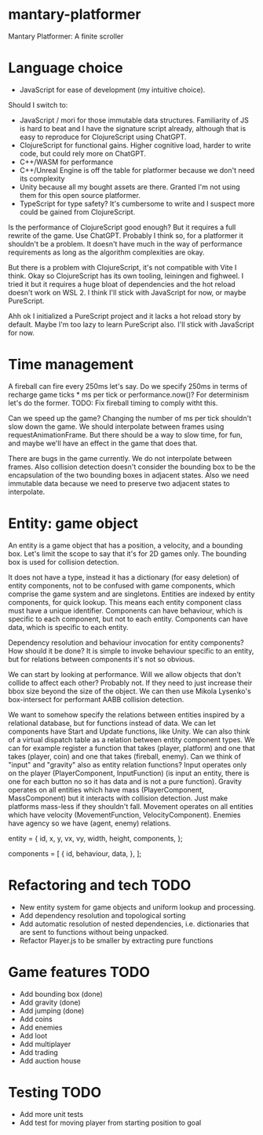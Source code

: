 # mantary-platformer
Mantary Platformer: A finite scroller

# Language choice

 - JavaScript for ease of development (my intuitive choice).

Should I switch to:
 - JavaScript / mori for those immutable data structures. Familiarity of JS is hard to beat and I have the signature script already, although that is easy to reproduce for ClojureScript using ChatGPT.
 - ClojureScript for functional gains. Higher cognitive load, harder to write code, but could rely more on ChatGPT.
 - C++/WASM for performance
 - C++/Unreal Engine is off the table for platformer because we don't need its complexity
 - Unity because all my bought assets are there. Granted I'm not using them for this open source platformer.
 - TypeScript for type safety? It's cumbersome to write and I suspect more could be gained from ClojureScript.

Is the performance of ClojureScript good enough? But it requires a full rewrite of the game. Use ChatGPT.
Probably I think so, for a platformer it shouldn't be a problem.
It doesn't have much in the way of performance requirements as long as the algorithm complexities are okay.

But there is a problem with ClojureScript, it's not compatible with Vite I think.
Okay so ClojureScript has its own tooling, leiningen and fighweel.
I tried it but it requires a huge bloat of dependencies and the hot reload doesn't work on WSL 2.
I think I'll stick with JavaScript for now, or maybe PureScript.

Ahh ok I initialized a PureScript project and it lacks a hot reload story by default.
Maybe I'm too lazy to learn PureScript also. I'll stick with JavaScript for now.

# Time management

A fireball can fire every 250ms let's say. Do we specify 250ms in terms of recharge game ticks * ms
per tick or performance.now()? For determinism let's do the former.
TODO: Fix fireball timing to comply witht this.

Can we speed up the game? Changing the number of ms per tick shouldn't slow down the game.
We should interpolate between frames using requestAnimationFrame. But there should be a way
to slow time, for fun, and maybe we'll have an effect in the game that does that.

There are bugs in the game currently. We do not interpolate between frames. Also collision detection
doesn't consider the bounding box to be the encapsulation of the two bounding boxes in adjacent
states. Also we need immutable data because we need to preserve two adjacent states to interpolate.

# Entity: game object

An entity is a game object that has a position, a velocity, and a bounding box.
Let's limit the scope to say that it's for 2D games only.
The bounding box is used for collision detection.

It does not have a type, instead it has a dictionary (for easy deletion) of entity components,
not to be confused with game components, which comprise the game system and are singletons.
Entities are indexed by entity components, for quick lookup.
This means each entity component class must have a unique identifier.
Components can have behaviour, which is specific to each component, but not to each entity.
Components can have data, which is specific to each entity.

Dependency resolution and behaviour invocation for entity components? How should it be done?
It is simple to invoke behaviour specific to an entity, but for relations between components it's not so obvious.

We can start by looking at performance. Will we allow objects that don't collide to affect each other?
Probably not. If they need to just increase their bbox size beyond the size of the object.
We can then use Mikola Lysenko's box-intersect for performant AABB collision detection.

We want to somehow specify the relations between entities inspired by a relational database,
but for functions instead of data. We can let components have Start and Update functions, like Unity.
We can also think of a virtual dispatch table as a relation between entity component types.
We can for example register a function that takes (player, platform) and one that takes
(player, coin) and one that takes (fireball, enemy). Can we think of "input" and "gravity"
also as entity relation functions? Input operates only on the player
(PlayerComponent, InputFunction) (is input an entity, there is one for each button no so it has data and is not a pure function). Gravity operates on all entities which have mass (PlayerComponent, MassComponent)
but it interacts with collision detection. Just make platforms mass-less if they shouldn't fall.
Movement operates on all entities which have velocity (MovementFunction, VelocityComponent). Enemies have
agency so we have (agent, enemy) relations.

entity = {
    id,
    x,
    y,
    vx,
    vy,
    width,
    height,
    components,
};

components = [
    {
        id,
        behaviour,
        data,
    },
];

# Refactoring and tech TODO
 - New entity system for game objects and uniform lookup and processing.
 - Add dependency resolution and topological sorting
 - Add automatic resolution of nested dependencies, i.e. dictionaries
   that are sent to functions without being unpacked.
 - Refactor Player.js to be smaller by extracting pure functions

# Game features TODO
 - Add bounding box (done)
 - Add gravity (done)
 - Add jumping (done)
 - Add coins
 - Add enemies
 - Add loot
 - Add multiplayer
 - Add trading
 - Add auction house

 # Testing TODO
  - Add more unit tests
  - Add test for moving player from starting position to goal